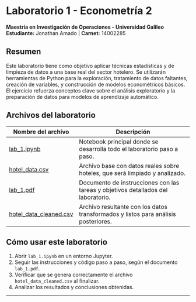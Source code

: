 # Laboratorio 1 - Econometría 2  
**Maestría en Investigación de Operaciones - Universidad Galileo**  
**Estudiante:** Jonathan Amado | **Carnet:** 14002285  

## Resumen  
Este laboratorio tiene como objetivo aplicar técnicas estadísticas y de limpieza de datos a una base real del sector hotelero. Se utilizarán herramientas de Python para la exploración, tratamiento de datos faltantes, creación de variables, y construcción de modelos econométricos básicos. El ejercicio refuerza conceptos clave sobre el análisis exploratorio y la preparación de datos para modelos de aprendizaje automático.

## Archivos del laboratorio

| Nombre del archivo | Descripción |
|--------------------|-------------|
| [lab_1.ipynb](./lab_1.ipynb) | Notebook principal donde se desarrolla todo el laboratorio paso a paso. |
| [hotel_data.csv](./hotel_data.csv) | Archivo base con datos reales sobre hoteles, que será limpiado y analizado. |
| [lab_1.pdf](./lab_1.pdf) | Documento de instrucciones con las tareas y objetivos detallados del laboratorio. |
| [hotel_data_cleaned.csv](./hotel_data_cleaned.csv) | Archivo resultante con los datos transformados y listos para análisis posteriores. |

## Cómo usar este laboratorio

1. Abrir `lab_1.ipynb` en un entorno Jupyter.
2. Seguir las instrucciones y código paso a paso, según el documento `lab_1.pdf`.
3. Verificar que se genera correctamente el archivo `hotel_data_cleaned.csv` al finalizar.
4. Analizar los resultados y conclusiones obtenidas.

---

